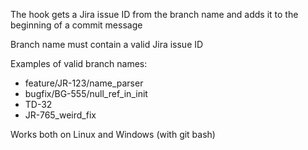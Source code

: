 The hook gets a Jira issue ID from the branch name and adds it to the beginning of a commit message

Branch name must contain a valid Jira issue ID

Examples of valid branch names:
- feature/JR-123/name_parser
- bugfix/BG-555/null_ref_in_init
- TD-32
- JR-765_weird_fix

Works both on Linux and Windows (with git bash)
